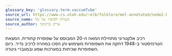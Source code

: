 ```yaml
---
glossary_key: 'glossary.term.vaccumTube'
source_url: https://www.cs.utah.edu/~elb/folklore/mel-annotated/node2.html#SECTION00020000000000000000
source_name: הערות לסיפור על מל
source_author: אריק ברונוונד
---
```


רכיב אלקטרוני מתחילת המאה ה-20 המבוסס על שפופרת קתודית. המצאת הטרנזיסטור ב-1948 דחקה את השפופרות משימוש והן הפכו במהרה לרכיב נדיר. כיום השפופרות שכיחות במערכות שמע ובמגברי גיטרה.
